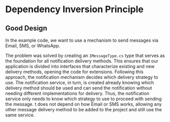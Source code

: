 # Dependency Inversion Principle

## Good Design 

In the example code, we want to use a mechanism to send messages via Email, SMS, or WhatsApp.

The problem was solved by creating an `IMessageType.cs` type that serves as the foundation for all notification delivery methods. 
This ensures that our application is divided into interfaces that characterize existing and new delivery methods, opening the code for extensions.
Following this approach, the notification mechanism decides which delivery strategy to use. 
The notification service, in turn, is created already knowing which delivery method should be used and can send the notification without needing different implementations for delivery.
Thus, the notification service only needs to know which strategy to use to proceed with sending the message. 
t does not depend on how Email or SMS works, allowing any other message delivery method to be added to the project and still use the same service.